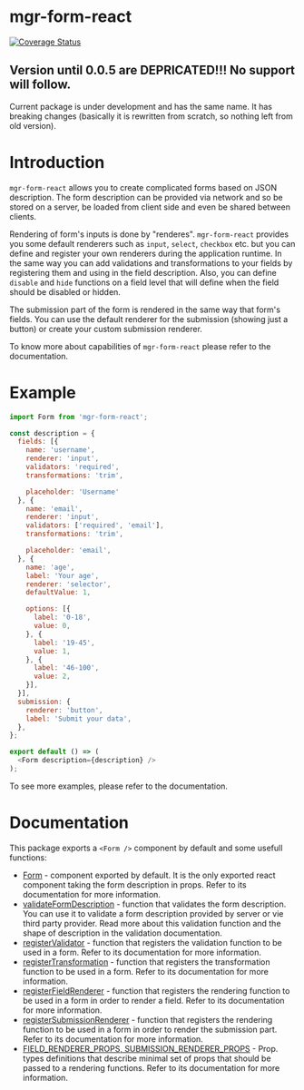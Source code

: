 # mgr-form-react
[![Coverage Status](https://coveralls.io/repos/github/MGrin/mgr-form-react/badge.svg)](https://coveralls.io/github/MGrin/mgr-form-react)

## Version until 0.0.5 are DEPRICATED!!! No support will follow.
Current package is under development and has the same name. It has breaking changes (basically it is rewritten from scratch, so nothing left from old version).

# Introduction
`mgr-form-react` allows you to create complicated forms based on JSON description.
The form description can be provided via network and so be stored on a server, be loaded from client side and even be shared between clients.

Rendering of form's inputs is done by "renderes". `mgr-form-react` provides you some default renderers such as `input`, `select`, `checkbox` etc. but you can define and register your own renderers during the application runtime. In the same way you can add validations and transformations to your fields by registering them and using in the field description. Also, you can define `disable` and `hide` functions on a field level that will define when the field should be disabled or hidden.

The submission part of the form is rendered in the same way that form's fields. You can use the default renderer for the submission (showing just a button) or create your custom submission renderer.

To know more about capabilities of `mgr-form-react` please refer to the documentation.

# Example

```js
import Form from 'mgr-form-react';

const description = {
  fields: [{
    name: 'username',
    renderer: 'input',
    validators: 'required',
    transformations: 'trim',

    placeholder: 'Username'
  }, {
    name: 'email',
    renderer: 'input',
    validators: ['required', 'email'],
    transformations: 'trim',

    placeholder: 'email',
  }, {
    name: 'age',
    label: 'Your age',
    renderer: 'selector',
    defaultValue: 1,

    options: [{
      label: '0-18',
      value: 0,
    }, {
      label: '19-45',
      value: 1,
    }, {
      label: '46-100',
      value: 2,
    }],
  }],
  submission: {
    renderer: 'button',
    label: 'Submit your data',
  },
};

export default () => (
  <Form description={description} />
);
```

To see more examples, please refer to the documentation.

# Documentation
This package exports a `<Form />` component by default and some usefull functions:

* [Form](https://github.com/MGrin/mgr-form-react/tree/master/src/Form) - component exported by default. It is the only exported react component taking the form description in props. Refer to its documentation for more information.
* [validateFormDescription](https://github.com/MGrin/mgr-form-react/tree/master/src/validation/README.md#Description) - function that validates the form description. You can use it to validate a form description provided by server or vie third party provider. Read more about this validation function and the shape of description in the validation documentation.
* [registerValidator](https://github.com/MGrin/mgr-form-react/tree/master/src/validation/README.md#Register) - function that registers the validation function to be used in a form. Refer to its documentation for more information.
* [registerTransformation](https://github.com/MGrin/mgr-form-react/tree/master/src/transformation/README.md) - function that registers the transformation function to be used in a form. Refer to its documentation for more information.
* [registerFieldRenderer](https://github.com/MGrin/mgr-form-react/tree/master/src/rendering/README.md#Field) - function that registers the rendering function to be used in a form in order to render a field. Refer to its documentation for more information.
* [registerSubmissionRenderer](https://github.com/MGrin/mgr-form-react/tree/master/src/rendering/README.md#Submission) - function that registers the rendering function to be used in a form in order to render the submission part. Refer to its documentation for more information.
* [FIELD_RENDERER_PROPS, SUBMISSION_RENDERER_PROPS](https://github.com/MGrin/mgr-form-react/tree/master/src/rendering/README.md#PropTypes) - Prop. types definitions that describe minimal set of props that should be passed to a rendering functions. Refer to its documentation for more information.